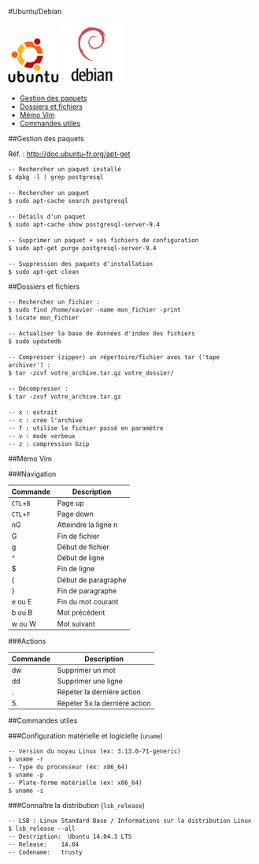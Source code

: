 #Ubuntu/Debian

![Logo Ubuntu](img/ubuntu-logo.png)
![Logo Debian](img/debian-logo.png)

* [Gestion des paquets](#paquets)
* [Dossiers et fichiers](#files)
* [Mémo Vim](#vim)
* [Commandes utiles](#tips)

##<a name="paquets"></a>Gestion des paquets

Réf. : http://doc.ubuntu-fr.org/apt-get

```
-- Rechercher un paquet installé
$ dpkg -l | grep postgresql

-- Rechercher un paquet
$ sudo apt-cache search postgresql

-- Détails d'un paquet
$ sudo apt-cache show postgresql-server-9.4

-- Supprimer un paquet + ses fichiers de configuration
$ sudo apt-get purge postgresql-server-9.4

-- Suppression des paquets d'installation
$ sudo apt-get clean
```

##<a name="files"></a>Dossiers et fichiers

```
-- Rechercher un fichier :
$ sudo find /home/xavier -name mon_fichier -print
$ locate mon_fichier

-- Actualiser la base de données d'index des fichiers
$ sudo updatedb

-- Compresser (zipper) un répertoire/fichier avec tar ('tape archiver') :
$ tar -zcvf votre_archive.tar.gz votre_dossier/

-- Décompresser :
$ tar -zxvf votre_archive.tar.gz

-- x : extrait
-- c : crée l'archive
-- f : utilise le fichier passé en paramètre
-- v : mode verbeux
-- z : compression Gzip
```

##<a name="vim"></a>Mémo Vim

###Navigation

|Commande |Description         |
|---------|--------------------|
|`CTL`+`B`|Page up             |
|`CTL`+`F`|Page down           |
|nG       |Atteindre la ligne n|
|G        |Fin de fichier      |
|g        |Début de fichier    |
|^        |Début de ligne      |
|$        |Fin de ligne        |
|{        |Début de paragraphe |
|}        |Fin de paragraphe   |
|e ou E   |Fin du mot courant  |
|b ou B   |Mot précédent       |
|w ou W   |Mot suivant         |

###Actions

|Commande |Description                  |
|---------|-----------------------------|
|dw       |Supprimer un mot             |
|dd       |Supprimer une ligne          |
|.        |Répéter la dernière action   |
|5.       |Répéter 5x la dernière action|

##<a name="tips"></a>Commandes utiles

###Configuration matérielle et logicielle (`uname`)

```
-- Version du noyau Linux (ex: 3.13.0-71-generic)
$ uname -r
-- Type du processeur (ex: x86_64)
$ uname -p
-- Plate-forme matérielle (ex: x86_64)
$ uname -i
```

###Connaître la distribution (`lsb_release`)

```
-- LSB : Linux Standard Base / Informations sur la distribution Linux
$ lsb_release --all
-- Description:  Ubuntu 14.04.3 LTS
-- Release:    14.04
-- Codename:   trusty
```
